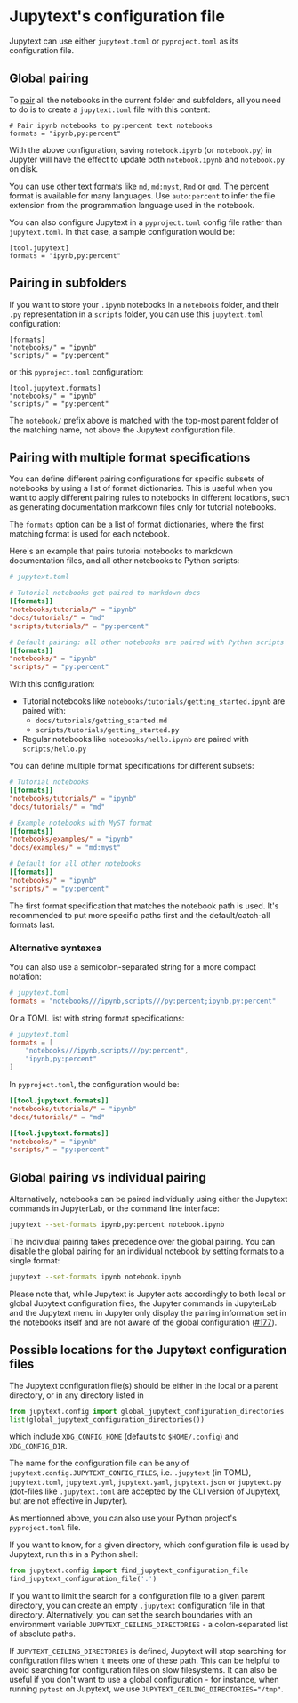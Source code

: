 # Jupytext's configuration file

Jupytext can use either `jupytext.toml` or `pyproject.toml` as its configuration file.

## Global pairing

To [pair](paired-notebooks.md) all the notebooks in the current folder and subfolders, all you need to do is to create a `jupytext.toml` file with this content:

```
# Pair ipynb notebooks to py:percent text notebooks
formats = "ipynb,py:percent"
```

With the above configuration, saving `notebook.ipynb` (or `notebook.py`) in Jupyter will have the effect to update both `notebook.ipynb` and `notebook.py` on disk.

You can use other text formats like `md`, `md:myst`, `Rmd` or `qmd`. The percent format is available for many languages. Use `auto:percent` to infer the file extension from the programmation language used in the notebook.

You can also configure Jupytext in a `pyproject.toml` config file rather than `jupytext.toml`. In that case, a sample configuration would be:
```
[tool.jupytext]
formats = "ipynb,py:percent"
```

## Pairing in subfolders

If you want to store your `.ipynb` notebooks in a `notebooks` folder, and their `.py` representation in a `scripts` folder, you can use this `jupytext.toml` configuration:
```
[formats]
"notebooks/" = "ipynb"
"scripts/" = "py:percent"
```

or this `pyproject.toml` configuration:
```
[tool.jupytext.formats]
"notebooks/" = "ipynb"
"scripts/" = "py:percent"
```

The `notebook/` prefix above is matched with the top-most parent folder of the matching name, not above the Jupytext configuration file.

## Pairing with multiple format specifications

You can define different pairing configurations for specific subsets of notebooks by using a list of format dictionaries. This is useful when you want to apply different pairing rules to notebooks in different locations, such as generating documentation markdown files only for tutorial notebooks.

The `formats` option can be a list of format dictionaries, where the first matching format is used for each notebook.

Here's an example that pairs tutorial notebooks to markdown documentation files, and all other notebooks to Python scripts:

```toml
# jupytext.toml

# Tutorial notebooks get paired to markdown docs
[[formats]]
"notebooks/tutorials/" = "ipynb"
"docs/tutorials/" = "md"
"scripts/tutorials/" = "py:percent"

# Default pairing: all other notebooks are paired with Python scripts
[[formats]]
"notebooks/" = "ipynb"
"scripts/" = "py:percent"
```

With this configuration:
- Tutorial notebooks like `notebooks/tutorials/getting_started.ipynb` are paired with:
  - `docs/tutorials/getting_started.md`
  - `scripts/tutorials/getting_started.py`
- Regular notebooks like `notebooks/hello.ipynb` are paired with `scripts/hello.py`

You can define multiple format specifications for different subsets:

```toml
# Tutorial notebooks
[[formats]]
"notebooks/tutorials/" = "ipynb"
"docs/tutorials/" = "md"

# Example notebooks with MyST format
[[formats]]
"notebooks/examples/" = "ipynb"
"docs/examples/" = "md:myst"

# Default for all other notebooks
[[formats]]
"notebooks/" = "ipynb"
"scripts/" = "py:percent"
```

The first format specification that matches the notebook path is used. It's recommended to put more specific paths first and the default/catch-all formats last.

### Alternative syntaxes

You can also use a semicolon-separated string for a more compact notation:

```toml
# jupytext.toml
formats = "notebooks///ipynb,scripts///py:percent;ipynb,py:percent"
```

Or a TOML list with string format specifications:

```toml
# jupytext.toml
formats = [
    "notebooks///ipynb,scripts///py:percent",
    "ipynb,py:percent"
]
```

In `pyproject.toml`, the configuration would be:
```toml
[[tool.jupytext.formats]]
"notebooks/tutorials/" = "ipynb"
"docs/tutorials/" = "md"

[[tool.jupytext.formats]]
"notebooks/" = "ipynb"
"scripts/" = "py:percent"
```


## Global pairing vs individual pairing

Alternatively, notebooks can be paired individually using either the Jupytext commands in JupyterLab, or the command line interface:

```bash
jupytext --set-formats ipynb,py:percent notebook.ipynb
```

The individual pairing takes precedence over the global pairing. You can disable the global pairing for an individual notebook by setting formats to a single format:
```bash
jupytext --set-formats ipynb notebook.ipynb
```

Please note that, while Jupytext is Jupyter acts accordingly to both local or global Jupytext configuration files, the Jupyter commands in JupyterLab and the Jupytext menu in Jupyter only display the pairing information set in the notebooks itself and are not aware of the global configuration ([#177](https://github.com/mwouts/jupytext/issues/177)).

## Possible locations for the Jupytext configuration files

The Jupytext configuration file(s) should be either in the local or a parent directory, or in any directory listed in
```python
from jupytext.config import global_jupytext_configuration_directories
list(global_jupytext_configuration_directories())
```
which include `XDG_CONFIG_HOME` (defaults to `$HOME/.config`) and `XDG_CONFIG_DIR`.

The name for the configuration file can be any of `jupytext.config.JUPYTEXT_CONFIG_FILES`, i.e. `.jupytext` (in TOML),
`jupytext.toml`, `jupytext.yml`, `jupytext.yaml`, `jupytext.json` or `jupytext.py` (dot-files
like `.jupytext.toml` are accepted by the CLI version of Jupytext, but are not effective in Jupyter).

As mentionned above, you can also use your Python project's `pyproject.toml` file.

If you want to know, for a given directory, which configuration file is used by Jupytext, run this in a Python shell:
```python
from jupytext.config import find_jupytext_configuration_file
find_jupytext_configuration_file('.')
```

If you want to limit the search for a configuration file to a given parent directory, you can create an empty `.jupytext` configuration file in that directory. Alternatively, you can set the search boundaries with an environment variable `JUPYTEXT_CEILING_DIRECTORIES` - a colon-separated list of absolute paths.

If `JUPYTEXT_CEILING_DIRECTORIES` is defined, Jupytext will stop searching for configuration files when it meets one of these path. This can be helpful to avoid searching for configuration files on slow filesystems. It can also be useful if you don't want to use a global configuration - for instance, when running `pytest` on Jupytext, we use `JUPYTEXT_CEILING_DIRECTORIES="/tmp"`.
